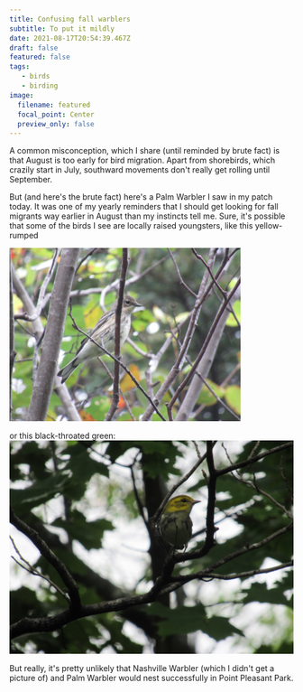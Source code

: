 ```yaml
---
title: Confusing fall warblers
subtitle: To put it mildly
date: 2021-08-17T20:54:39.467Z
draft: false
featured: false
tags:
   - birds
   - birding
image:
  filename: featured
  focal_point: Center
  preview_only: false
---
```

A common misconception, which I share (until reminded by brute fact) is that August is too early for bird migration. Apart from shorebirds, which crazily start in July, southward movements don't really get rolling until September.

But (and here's the brute fact) here's a Palm Warbler I saw in my patch today. It was one of my yearly reminders that I should get looking for fall migrants way earlier in August than my instincts tell me. Sure, it's possible that some of the birds I see are locally raised youngsters, like this yellow-rumped

<img src="yrwa.jpg" alt="yrwa" style="zoom:40%;" />

or this black-throated green:![btnw](btnw.jpg)



But really, it's pretty unlikely that Nashville Warbler (which I didn't get a picture of) and Palm Warbler would nest successfully in Point Pleasant Park.
